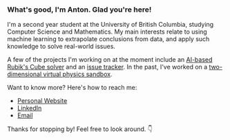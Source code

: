 ### What's good, I'm Anton. Glad you're here!

<!--
**azychen/azychen** is a ✨ _special_ ✨ repository because its `README.md` (this file) appears on your GitHub profile.

Here are some ideas to get you started:

- 🔭 I’m currently working on ...
- 🌱 I’m currently learning ...
- 👯 I’m looking to collaborate on ...
- 🤔 I’m looking for help with ...
- 💬 Ask me about ...
- 📫 How to reach me: ...
- 😄 Pronouns: ...
- ⚡ Fun fact: ...
-->

I'm a second year student at the University of British Columbia, studying Computer Science and Mathematics. My main interests relate to using machine learning to extrapolate conclusions from data, and apply such knowledge to solve real-world issues. 

A few of the projects I'm working on at the moment include an [AI-based Rubik's Cube solver](https://github.com/azychen/rubiks-cube-solver "rubiks-cube-solver") and an [issue tracker](https://github.com/azychen/issue-tracker "issue-tracker"). In the past, I've worked on a [two-dimensional virtual physics sandbox](https://github.com/azychen/ball-pit "ball-pit").

Want to know more? Here's how to reach me: 
- [Personal Website](https://antonchen.ca "antonchen.ca")
- [LinkedIn](https://www.linkedin.com/in/antonzchen/ "/in/antonzchen")
- [Email](mailto:contact@antonchen.ca "contact@antonchen.ca")

Thanks for stopping by! Feel free to look around. 👇

